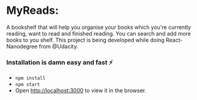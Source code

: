 # MyReads:
A bookshelf that will help you organise your books which you're currently reading, want to read and finished reading. You can search and add more books to you shelf.
This project is being developed while doing React-Nanodegree from @Udacity.


### Installation is damn easy and fast ⚡️

- `npm install`
- `npm start`
- Open [http://localhost:3000](http://localhost:3000) to view it in the browser.

